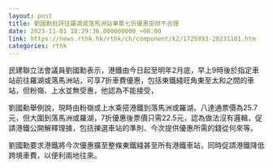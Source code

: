 ```yaml
---
layout: post
title: 劉國勳批評往羅湖或落馬洲站車票七折優惠安排不合理
date: 2023-11-01 18:29:36.000000000 +08:00
link: https://news.rthk.hk/rthk/ch/component/k2/1725993-20231101.htm
categories: rthk
---
```


民建聯立法會議員劉國勳表示，港鐵由今日起至明年2月底，早上9時後於指定車站前往羅湖或落馬洲站，可享7折車費優惠，包括東鐵綫旺角東至太和之間的車站，但粉嶺、上水並無受惠，他認為不能接受，

劉國勳舉例說，現時由粉嶺或上水乘搭港鐵到落馬洲或羅湖，八達通票價為25.7元，但大圍到落馬洲或羅湖，7折優惠後票價只需22.5元，認為做法沒有邏輯，促請港鐵公開解釋理據，包括揀選車站的準則、今次提供優惠所需的錢從何來等。

劉國勳要求港鐵將今次優惠擴至整條東鐵綫甚至所有港鐵車站，同時促請港鐵降低跨境車費，以便利兩地往來。
